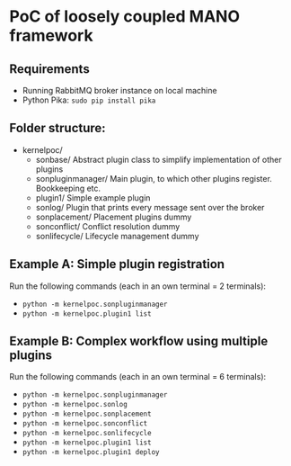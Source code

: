 # PoC of loosely coupled MANO framework

## Requirements
* Running RabbitMQ broker instance on local machine
* Python Pika: `sudo pip install pika`


## Folder structure:
* kernelpoc/
	* sonbase/ Abstract plugin class to simplify implementation of other plugins
	* sonpluginmanager/ Main plugin, to which other plugins register. Bookkeeping etc.
	* plugin1/ Simple example plugin
	* sonlog/ Plugin that prints every message sent over the broker
	* sonplacement/ Placement plugins dummy
	* sonconflict/ Conflict resolution dummy
	* sonlifecycle/ Lifecycle management dummy


## Example A: Simple plugin registration

Run the following commands (each in an own terminal = 2 terminals):
* `python -m kernelpoc.sonpluginmanager`
* `python -m kernelpoc.plugin1 list`

## Example B: Complex workflow using multiple plugins

Run the following commands (each in an own terminal = 6 terminals):

* `python -m kernelpoc.sonpluginmanager`
* `python -m kernelpoc.sonlog`
* `python -m kernelpoc.sonplacement`
* `python -m kernelpoc.sonconflict`
* `python -m kernelpoc.sonlifecycle`
* `python -m kernelpoc.plugin1 list`
* `python -m kernelpoc.plugin1 deploy`
